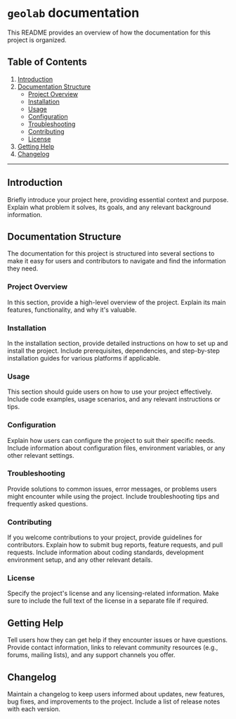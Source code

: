# `geolab` documentation

This README provides an overview of how the documentation for this project is organized.

## Table of Contents

1. [Introduction](#introduction)
1. [Documentation Structure](#documentation-structure)
   - [Project Overview](#project-overview)
   - [Installation](#installation)
   - [Usage](#usage)
   - [Configuration](#configuration)
   - [Troubleshooting](#troubleshooting)
   - [Contributing](#contributing)
   - [License](#license)
1. [Getting Help](#getting-help)
1. [Changelog](#changelog)

---

## Introduction

Briefly introduce your project here, providing essential context and purpose.
Explain what problem it solves, its goals, and any relevant background information.

## Documentation Structure

The documentation for this project is structured into several sections to make
it easy for users and contributors to navigate and find the information they need.

### Project Overview

In this section, provide a high-level overview of the project. Explain its main
features, functionality, and why it's valuable.

### Installation

In the installation section, provide detailed instructions on how to set up and
install the project. Include prerequisites, dependencies, and step-by-step installation
guides for various platforms if applicable.

### Usage

This section should guide users on how to use your project effectively. Include code examples,
usage scenarios, and any relevant instructions or tips.

### Configuration

Explain how users can configure the project to suit their specific needs. Include information
about configuration files, environment variables, or any other relevant settings.

### Troubleshooting

Provide solutions to common issues, error messages, or problems users might encounter
while using the project. Include troubleshooting tips and frequently asked questions.

### Contributing

If you welcome contributions to your project, provide guidelines for contributors.
Explain how to submit bug reports, feature requests, and pull requests. Include information
about coding standards, development environment setup, and any other relevant details.

### License

Specify the project's license and any licensing-related information. Make sure to
include the full text of the license in a separate file if required.

## Getting Help

Tell users how they can get help if they encounter issues or have questions. Provide contact
information, links to relevant community resources (e.g., forums, mailing lists), and any support
channels you offer.

## Changelog

Maintain a changelog to keep users informed about updates, new features, bug fixes, and
improvements to the project. Include a list of release notes with each version.

